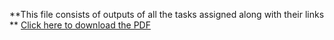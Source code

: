 **This file consists of outputs of all the tasks assigned along with their links
**
[Click here to download the PDF](https://github.com/BhavyaYeluri-9395/files/raw/main/MERN_tasks_from_27_5_to_5_6.pdf)
